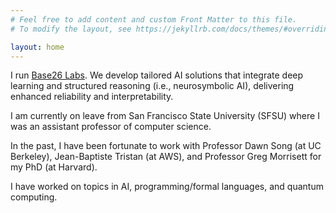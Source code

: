 ```yaml
---
# Feel free to add content and custom Front Matter to this file.
# To modify the layout, see https://jekyllrb.com/docs/themes/#overriding-theme-defaults

layout: home
---
```


I run [Base26 Labs](mailto:info@base26labs.com). 
We develop tailored AI solutions that integrate deep learning and structured reasoning (i.e., neurosymbolic AI), delivering enhanced reliability and interpretability.

I am currently on leave from San Francisco State University (SFSU) where I was an assistant professor of computer science.

In the past, I have been fortunate to work with Professor Dawn Song (at UC Berkeley), Jean-Baptiste Tristan
(at AWS), and Professor Greg Morrisett for my PhD (at Harvard).

I have worked on topics in AI, programming/formal languages, and quantum computing.
